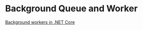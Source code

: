 # Background Queue and Worker

[Background workers in .NET Core](https://itnext.io/background-workers-in-net-core-api-f6fac7a5477f)